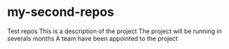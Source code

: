 # my-second-repos
Test repos
This is a description of the project
The project will be running in severals months
A team have been appointed to the project
